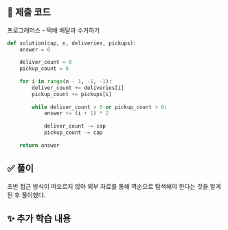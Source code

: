 ## 📌 제출 코드
프로그래머스 - 택배 배달과 수거하기

```python
def solution(cap, n, deliveries, pickups):
    answer = 0
    
    deliver_count = 0
    pickup_count = 0
    
    for i in range(n - 1, -1, -1):
        deliver_count += deliveries[i]
        pickup_count += pickups[i]
        
        while deliver_count > 0 or pickup_count > 0:
            answer += (i + 1) * 2
            
            deliver_count -= cap
            pickup_count -= cap
    
    return answer
```

## ✅ 풀이
초반 접근 방식이 떠오르지 않아 외부 자료를 통해 역순으로 탐색해야 한다는 것을 알게된 후 풀이했다.

## ✨ 추가 학습 내용
